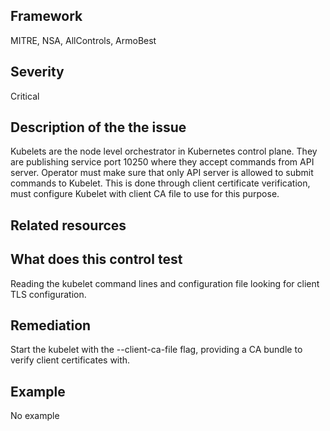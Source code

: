 ## Framework
MITRE, NSA, AllControls, ArmoBest
 
## Severity
Critical

## Description of the the issue
Kubelets are the node level orchestrator in Kubernetes control plane. They are publishing service port 10250 where they accept commands from API server. Operator must make sure that only API server is allowed to submit commands to Kubelet. This is done through client certificate verification, must configure Kubelet with client CA file to use for this purpose.
 
## Related resources

## What does this control test
Reading the kubelet command lines and configuration file looking for client TLS configuration.
 
## Remediation
Start the kubelet with the --client-ca-file flag, providing a CA bundle to verify client certificates with.
 
## Example
No example
